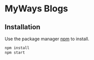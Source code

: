 # MyWays Blogs 

## Installation

Use the package manager [npm](https://www.npmjs.com/) to install.

```bash
npm install
npm start
```

